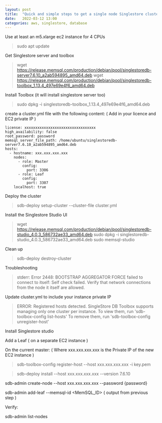 ```yaml
---
layout: post
title:  "Quick and simple steps to get a single node Singlestore cluster running on AWS"
date:   2022-03-12 13:00
categories: aws, singlestore, database
---
```


Use at least an m5.xlarge ec2 instance for 4 CPUs

> sudo apt update

Get Singlestore server and toolbox

> wget https://release.memsql.com/production/debian/pool/singlestoredb-server7.6.10_a2ab594895_amd64.deb
> wget https://release.memsql.com/production/debian/pool/singlestoredb-toolbox_1.13.4_497e69e4f6_amd64.deb

Install Toolbox (it will install singlestore server too)

> sudo dpkg -i singlestoredb-toolbox_1.13.4_497e69e4f6_amd64.deb

create a cluster.yml file with the following content: ( Add in your licence and EC2 private IP )

```
license: xxxxxxxxxxxxxxxxxxxxxxxxxxxxxxxxx
high_availability: false
root_password: password
memsql_server_file_path: /home/ubuntu/singlestoredb-server7.6.10_a2ab594895_amd64.deb
hosts:
  - hostname: xxx.xxx.xxx.xxx
    nodes:
      - role: Master
        config:
          port: 3306
      - role: Leaf
        config:
          port: 3307
    localhost: true
```

Deploy the cluster

> sdb-deploy setup-cluster --cluster-file cluster.yml

Install the Singlestore Studio UI

> wget https://release.memsql.com/production/debian/pool/singlestoredb-studio_4.0.3_586732ae33_amd64.deb
> sudo dpkg -i singlestoredb-studio_4.0.3_586732ae33_amd64.deb
> sudo memsql-studio

Clean up

> sdb-deploy destroy-cluster

Troubleshooting

> stderr: Error 2448: BOOTSTRAP AGGREGATOR FORCE failed to connect to itself: Self check failed. Verify that network connections from the node it itself are allowed.

Update cluster.yml to include your instance private IP

> ERROR: Registered hosts detected. SingleStore DB Toolbox supports managing only one cluster per instance. To view them, run 'sdb-toolbox-config list-hosts' To remove them, run 'sdb-toolbox-config unregister-host'

Install Singlestore studio

Add a Leaf ( on a separate EC2 instance )

On the current master: ( Where xxx.xxx.xxx.xxx is the Private IP of the new EC2 instance )

> sdb-toolbox-config register-host --host xxx.xxx.xxx.xxx -i key.pem

> sdb-deploy install --host xxx.xxx.xxx.xxx --version 7.6.10

sdb-admin create-node --host xxx.xxx.xxx.xxx --password {password}

sdb-admin add-leaf --memsql-id <MemSQL_ID> ( output from previous step )

Verify:

sdb-admin list-nodes